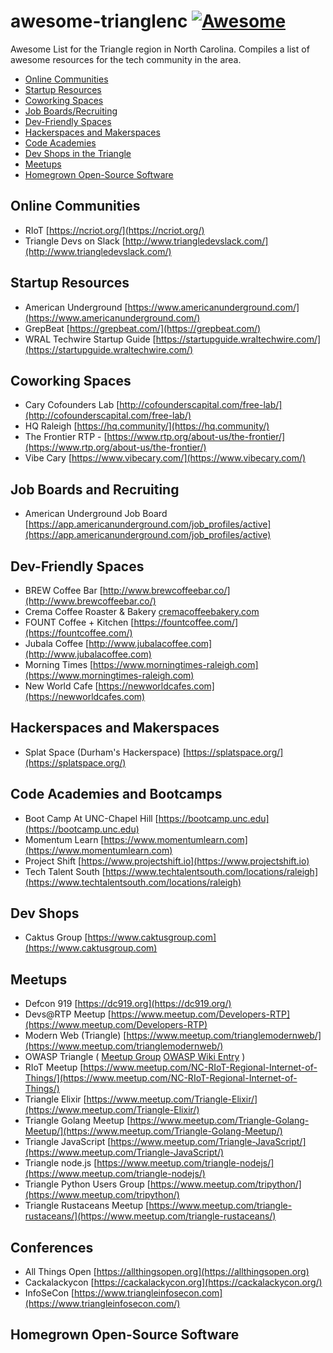 # awesome-trianglenc [![Awesome](https://cdn.rawgit.com/sindresorhus/awesome/d7305f38d29fed78fa85652e3a63e154dd8e8829/media/badge.svg)](https://github.com/sindresorhus/awesome)
Awesome List for the Triangle region in North Carolina. Compiles a list of awesome resources for the tech community in the area.

* [Online Communities](#online-communities)
* [Startup Resources](#startup-resources)
* [Coworking Spaces](#coworking-spaces)
* [Job Boards/Recruiting](#job-boards-and-recruiting)
* [Dev-Friendly Spaces](#dev-friendly-spaces)
* [Hackerspaces and Makerspaces](#hackerspaces-and-makerspaces)
* [Code Academies](#code-academies-and-bootcamps)
* [Dev Shops in the Triangle](#dev-shops)
* [Meetups](#meetups)
* [Homegrown Open-Source Software](#homegrown-open-source-software)

## Online Communities

* RIoT [https://ncriot.org/](https://ncriot.org/)
* Triangle Devs on Slack [http://www.triangledevslack.com/](http://www.triangledevslack.com/)

## Startup Resources
* American Underground [https://www.americanunderground.com/](https://www.americanunderground.com/)
* GrepBeat [https://grepbeat.com/](https://grepbeat.com/)
* WRAL Techwire Startup Guide [https://startupguide.wraltechwire.com/](https://startupguide.wraltechwire.com/)

## Coworking Spaces

* Cary Cofounders Lab [http://cofounderscapital.com/free-lab/](http://cofounderscapital.com/free-lab/)
* HQ Raleigh [https://hq.community/](https://hq.community/)
* The Frontier RTP - [https://www.rtp.org/about-us/the-frontier/](https://www.rtp.org/about-us/the-frontier/)
* Vibe Cary [https://www.vibecary.com/](https://www.vibecary.com/)

## Job Boards and Recruiting
* American Underground Job Board [https://app.americanunderground.com/job_profiles/active](https://app.americanunderground.com/job_profiles/active)

## Dev-Friendly Spaces

* BREW Coffee Bar [http://www.brewcoffeebar.co/](http://www.brewcoffeebar.co/)
* Crema Coffee Roaster & Bakery [cremacoffeebakery.com](cremacoffeebakery.com)
* FOUNT Coffee + Kitchen [https://fountcoffee.com/](https://fountcoffee.com/)
* Jubala Coffee [http://www.jubalacoffee.com](http://www.jubalacoffee.com)
* Morning Times [https://www.morningtimes-raleigh.com](https://www.morningtimes-raleigh.com)
* New World Cafe [https://newworldcafes.com](https://newworldcafes.com)

## Hackerspaces and Makerspaces

* Splat Space (Durham's Hackerspace) [https://splatspace.org/](https://splatspace.org/)

## Code Academies and Bootcamps

* Boot Camp At UNC-Chapel Hill [https://bootcamp.unc.edu](https://bootcamp.unc.edu)
* Momentum Learn [https://www.momentumlearn.com](https://www.momentumlearn.com)
* Project Shift [https://www.projectshift.io](https://www.projectshift.io)
* Tech Talent South [https://www.techtalentsouth.com/locations/raleigh](https://www.techtalentsouth.com/locations/raleigh)

## Dev Shops

* Caktus Group [https://www.caktusgroup.com](https://www.caktusgroup.com)

## Meetups

* Defcon 919 [https://dc919.org](https://dc919.org/)
* Devs@RTP Meetup [https://www.meetup.com/Developers-RTP](https://www.meetup.com/Developers-RTP)
* Modern Web (Triangle) [https://www.meetup.com/trianglemodernweb/](https://www.meetup.com/trianglemodernweb/)
* OWASP Triangle ( [Meetup Group](https://www.meetup.com/owasptriangle/) [OWASP Wiki Entry](https://www.owasp.org/index.php/Triangle) )
* RIoT Meetup [https://www.meetup.com/NC-RIoT-Regional-Internet-of-Things/](https://www.meetup.com/NC-RIoT-Regional-Internet-of-Things/)
* Triangle Elixir [https://www.meetup.com/Triangle-Elixir/](https://www.meetup.com/Triangle-Elixir/)
* Triangle Golang Meetup [https://www.meetup.com/Triangle-Golang-Meetup/](https://www.meetup.com/Triangle-Golang-Meetup/)
* Triangle JavaScript [https://www.meetup.com/Triangle-JavaScript/](https://www.meetup.com/Triangle-JavaScript/)
* Triangle node.js [https://www.meetup.com/triangle-nodejs/](https://www.meetup.com/triangle-nodejs/)
* Triangle Python Users Group [https://www.meetup.com/tripython/](https://www.meetup.com/tripython/)
* Triangle Rustaceans Meetup [https://www.meetup.com/triangle-rustaceans/](https://www.meetup.com/triangle-rustaceans/)

## Conferences

* All Things Open [https://allthingsopen.org](https://allthingsopen.org)
* Cackalackycon [https://cackalackycon.org](https://cackalackycon.org/)
* InfoSeCon [https://www.triangleinfosecon.com](https://www.triangleinfosecon.com/)

## Homegrown Open-Source Software
